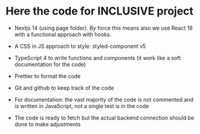 # Here the code for INCLUSIVE project



- Nextjs 14 (using page folder). By force this means also we use React 18 with a functional approach with hooks.

- A CSS in JS approach to style: styled-component v5

- TypeScript 4 to write functions and components (it work like a soft documentation for the code)

- Prettier to format the code

- Git and github to keep track of the code
  
- For documentation: the vast majority of the code is not commented and is written in JavaScript, not a single test is in the code

- The code is ready to fetch but the actual backend connection should be done to make adjustments


